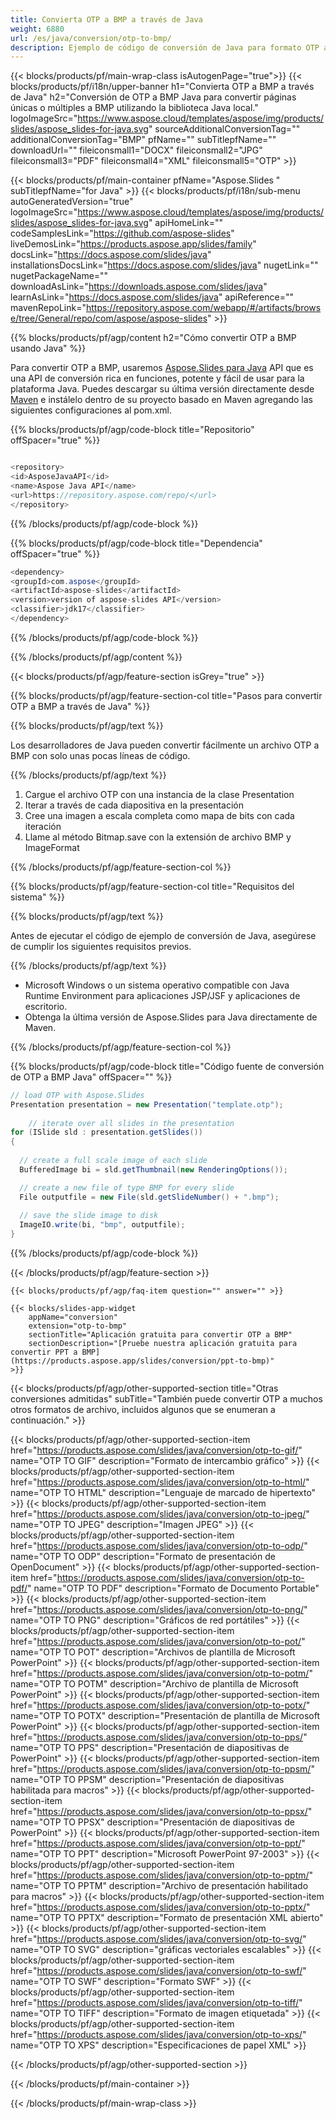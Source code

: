 ```yaml
---
title: Convierta OTP a BMP a través de Java
weight: 6880
url: /es/java/conversion/otp-to-bmp/ 
description: Ejemplo de código de conversión de Java para formato OTP a archivo BMP. Utilice este código de ejemplo para exportar presentaciones de PowerPoint y OpenOffice a BMP dentro de cualquier aplicación web o de escritorio basada en Java.
---
```


{{< blocks/products/pf/main-wrap-class isAutogenPage="true">}}
{{< blocks/products/pf/i18n/upper-banner h1="Convierta OTP a BMP a través de Java" h2="Conversión de OTP a BMP Java para convertir páginas únicas o múltiples a BMP utilizando la biblioteca Java local." logoImageSrc="https://www.aspose.cloud/templates/aspose/img/products/slides/aspose_slides-for-java.svg" sourceAdditionalConversionTag="" additionalConversionTag="BMP" pfName="" subTitlepfName="" downloadUrl="" fileiconsmall1="DOCX" fileiconsmall2="JPG" fileiconsmall3="PDF" fileiconsmall4="XML" fileiconsmall5="OTP" >}}

{{< blocks/products/pf/main-container pfName="Aspose.Slides " subTitlepfName="for Java" >}}
{{< blocks/products/pf/i18n/sub-menu autoGeneratedVersion="true" logoImageSrc="https://www.aspose.cloud/templates/aspose/img/products/slides/aspose_slides-for-java.svg" apiHomeLink="" codeSamplesLink="https://github.com/aspose-slides" liveDemosLink="https://products.aspose.app/slides/family" docsLink="https://docs.aspose.com/slides/java" installationsDocsLink="https://docs.aspose.com/slides/java" nugetLink="" nugetPackageName="" downloadAsLink="https://downloads.aspose.com/slides/java" learnAsLink="https://docs.aspose.com/slides/java" apiReference="" mavenRepoLink="https://repository.aspose.com/webapp/#/artifacts/browse/tree/General/repo/com/aspose/aspose-slides" >}}

{{% blocks/products/pf/agp/content h2="Cómo convertir OTP a BMP usando Java" %}}

 Para convertir OTP a BMP, usaremos
 [Aspose.Slides para Java](https://products.aspose.com/slides/java)
 API que es una API de conversión rica en funciones, potente y fácil de usar para la plataforma Java. Puedes descargar su última versión directamente desde
 [Maven](https://repository.aspose.com/webapp/#/artifacts/browse/tree/General/repo/com/aspose/aspose-slides)
 e instálelo dentro de su proyecto basado en Maven agregando las siguientes configuraciones al pom.xml.

{{% blocks/products/pf/agp/code-block title="Repositorio" offSpacer="true" %}}

```cs

<repository>
<id>AsposeJavaAPI</id>
<name>Aspose Java API</name>
<url>https://repository.aspose.com/repo/</url>
</repository>

```

{{% /blocks/products/pf/agp/code-block %}}

{{% blocks/products/pf/agp/code-block title="Dependencia" offSpacer="true" %}}

```cs
<dependency>
<groupId>com.aspose</groupId>
<artifactId>aspose-slides</artifactId>
<version>version of aspose-slides API</version>
<classifier>jdk17</classifier>
</dependency>

```

{{% /blocks/products/pf/agp/code-block %}}

{{% /blocks/products/pf/agp/content %}}

{{< blocks/products/pf/agp/feature-section isGrey="true" >}}

{{% blocks/products/pf/agp/feature-section-col title="Pasos para convertir OTP a BMP a través de Java" %}}

{{% blocks/products/pf/agp/text %}}

 Los desarrolladores de Java pueden convertir fácilmente un archivo OTP a BMP con solo unas pocas líneas de código.

{{% /blocks/products/pf/agp/text %}}

1. Cargue el archivo OTP con una instancia de la clase Presentation
1. Iterar a través de cada diapositiva en la presentación
1. Cree una imagen a escala completa como mapa de bits con cada iteración
1. Llame al método Bitmap.save con la extensión de archivo BMP y ImageFormat

{{% /blocks/products/pf/agp/feature-section-col %}}

{{% blocks/products/pf/agp/feature-section-col title="Requisitos del sistema" %}}

{{% blocks/products/pf/agp/text %}}

 Antes de ejecutar el código de ejemplo de conversión de Java, asegúrese de cumplir los siguientes requisitos previos.

{{% /blocks/products/pf/agp/text %}}

- Microsoft Windows o un sistema operativo compatible con Java Runtime Environment para aplicaciones JSP/JSF y aplicaciones de escritorio.
- Obtenga la última versión de Aspose.Slides para Java directamente de Maven.

{{% /blocks/products/pf/agp/feature-section-col %}}

{{% blocks/products/pf/agp/code-block title="Código fuente de conversión de OTP a BMP Java" offSpacer="" %}}

```cs
// load OTP with Aspose.Slides
Presentation presentation = new Presentation("template.otp");
   
    // iterate over all slides in the presentation
for (ISlide sld : presentation.getSlides()) 
{
  
  // create a full scale image of each slide
  BufferedImage bi = sld.getThumbnail(new RenderingOptions());

  // create a new file of type BMP for every slide
  File outputfile = new File(sld.getSlideNumber() + ".bmp");
  
  // save the slide image to disk
  ImageIO.write(bi, "bmp", outputfile);
}   

```

{{% /blocks/products/pf/agp/code-block %}}

{{< /blocks/products/pf/agp/feature-section >}}

    {{< blocks/products/pf/agp/faq-item question="" answer="" >}}
 

<!-- aboutfile Starts -->

<!-- aboutfile Ends -->

    {{< blocks/slides-app-widget 
        appName="conversion"
        extension="otp-to-bmp"
        sectionTitle="Aplicación gratuita para convertir OTP a BMP" 
        sectionDescription="[Pruebe nuestra aplicación gratuita para convertir PPT a BMP](https://products.aspose.app/slides/conversion/ppt-to-bmp)" 
    >}}
    
{{< blocks/products/pf/agp/other-supported-section title="Otras conversiones admitidas" subTitle="También puede convertir OTP a muchos otros formatos de archivo, incluidos algunos que se enumeran a continuación." >}}

{{< blocks/products/pf/agp/other-supported-section-item href="https://products.aspose.com/slides/java/conversion/otp-to-gif/" name="OTP TO GIF" description="Formato de intercambio gráfico" >}}
{{< blocks/products/pf/agp/other-supported-section-item href="https://products.aspose.com/slides/java/conversion/otp-to-html/" name="OTP TO HTML" description="Lenguaje de marcado de hipertexto" >}}
{{< blocks/products/pf/agp/other-supported-section-item href="https://products.aspose.com/slides/java/conversion/otp-to-jpeg/" name="OTP TO JPEG" description="Imagen JPEG" >}}
{{< blocks/products/pf/agp/other-supported-section-item href="https://products.aspose.com/slides/java/conversion/otp-to-odp/" name="OTP TO ODP" description="Formato de presentación de OpenDocument" >}}
{{< blocks/products/pf/agp/other-supported-section-item href="https://products.aspose.com/slides/java/conversion/otp-to-pdf/" name="OTP TO PDF" description="Formato de Documento Portable" >}}
{{< blocks/products/pf/agp/other-supported-section-item href="https://products.aspose.com/slides/java/conversion/otp-to-png/" name="OTP TO PNG" description="Gráficos de red portátiles" >}}
{{< blocks/products/pf/agp/other-supported-section-item href="https://products.aspose.com/slides/java/conversion/otp-to-pot/" name="OTP TO POT" description="Archivos de plantilla de Microsoft PowerPoint" >}}
{{< blocks/products/pf/agp/other-supported-section-item href="https://products.aspose.com/slides/java/conversion/otp-to-potm/" name="OTP TO POTM" description="Archivo de plantilla de Microsoft PowerPoint" >}}
{{< blocks/products/pf/agp/other-supported-section-item href="https://products.aspose.com/slides/java/conversion/otp-to-potx/" name="OTP TO POTX" description="Presentación de plantilla de Microsoft PowerPoint" >}}
{{< blocks/products/pf/agp/other-supported-section-item href="https://products.aspose.com/slides/java/conversion/otp-to-pps/" name="OTP TO PPS" description="Presentación de diapositivas de PowerPoint" >}}
{{< blocks/products/pf/agp/other-supported-section-item href="https://products.aspose.com/slides/java/conversion/otp-to-ppsm/" name="OTP TO PPSM" description="Presentación de diapositivas habilitada para macros" >}}
{{< blocks/products/pf/agp/other-supported-section-item href="https://products.aspose.com/slides/java/conversion/otp-to-ppsx/" name="OTP TO PPSX" description="Presentación de diapositivas de PowerPoint" >}}
{{< blocks/products/pf/agp/other-supported-section-item href="https://products.aspose.com/slides/java/conversion/otp-to-ppt/" name="OTP TO PPT" description="Microsoft PowerPoint 97-2003" >}}
{{< blocks/products/pf/agp/other-supported-section-item href="https://products.aspose.com/slides/java/conversion/otp-to-pptm/" name="OTP TO PPTM" description="Archivo de presentación habilitado para macros" >}}
{{< blocks/products/pf/agp/other-supported-section-item href="https://products.aspose.com/slides/java/conversion/otp-to-pptx/" name="OTP TO PPTX" description="Formato de presentación XML abierto" >}}
{{< blocks/products/pf/agp/other-supported-section-item href="https://products.aspose.com/slides/java/conversion/otp-to-svg/" name="OTP TO SVG" description="gráficas vectoriales escalables" >}}
{{< blocks/products/pf/agp/other-supported-section-item href="https://products.aspose.com/slides/java/conversion/otp-to-swf/" name="OTP TO SWF" description="Formato SWF" >}}
{{< blocks/products/pf/agp/other-supported-section-item href="https://products.aspose.com/slides/java/conversion/otp-to-tiff/" name="OTP TO TIFF" description="Formato de imagen etiquetada" >}}
{{< blocks/products/pf/agp/other-supported-section-item href="https://products.aspose.com/slides/java/conversion/otp-to-xps/" name="OTP TO XPS" description="Especificaciones de papel XML" >}}

{{< /blocks/products/pf/agp/other-supported-section >}}

{{< /blocks/products/pf/main-container >}}
    
{{< /blocks/products/pf/main-wrap-class >}}